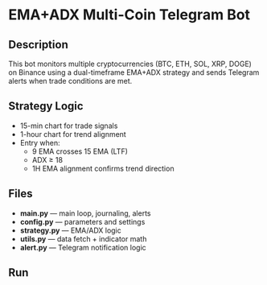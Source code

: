 # EMA+ADX Multi-Coin Telegram Bot

## Description
This bot monitors multiple cryptocurrencies (BTC, ETH, SOL, XRP, DOGE) on Binance using a dual-timeframe EMA+ADX strategy and sends Telegram alerts when trade conditions are met.

## Strategy Logic
- 15-min chart for trade signals
- 1-hour chart for trend alignment
- Entry when:
  - 9 EMA crosses 15 EMA (LTF)
  - ADX ≥ 18
  - 1H EMA alignment confirms trend direction

## Files
- **main.py** — main loop, journaling, alerts
- **config.py** — parameters and settings
- **strategy.py** — EMA/ADX logic
- **utils.py** — data fetch + indicator math
- **alert.py** — Telegram notification logic

## Run
